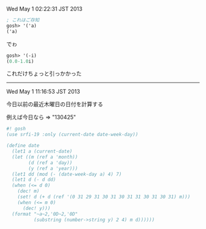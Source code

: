 Wed May  1 02:22:31 JST 2013

```scheme
; これはご存知
gosh> '('a)
('a)
```

でゎ

```scheme
gosh> '(-i)
(0.0-1.0i)
```

これだけちょっと引っかかった

---

Wed May  1 11:16:53 JST 2013

今日以前の最近木曜日の日付を計算する

例えば今日なら
=> "130425"

```scheme
#! gosh
(use srfi-19 :only (current-date date-week-day))

(define date
  (let1 a (current-date)
  (let ((m (ref a 'month))
        (d (ref a 'day))
        (y (ref a 'year)))
  (let1 dd (mod (- (date-week-day a) 4) 7)
  (let1 d (- d dd)
  (when (<= d 0)
    (dec! m)
    (set! d (+ d (ref '(0 31 29 31 30 31 30 31 31 30 31 30 31) m)))
    (when (<= m 0)
      (dec! y)))
  (format "~a~2,'0D~2,'0D"
          (substring (number->string y) 2 4) m d))))))
```
